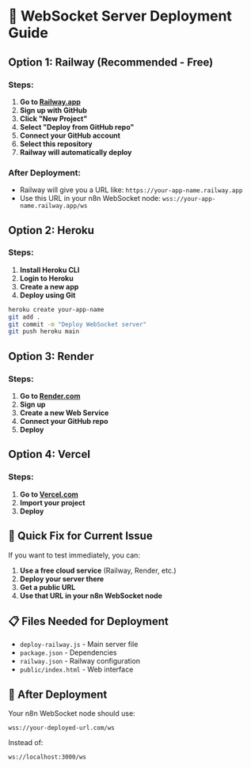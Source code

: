 # 🚀 WebSocket Server Deployment Guide

## Option 1: Railway (Recommended - Free)

### Steps:
1. **Go to [Railway.app](https://railway.app)**
2. **Sign up with GitHub**
3. **Click "New Project"**
4. **Select "Deploy from GitHub repo"**
5. **Connect your GitHub account**
6. **Select this repository**
7. **Railway will automatically deploy**

### After Deployment:
- Railway will give you a URL like: `https://your-app-name.railway.app`
- Use this URL in your n8n WebSocket node: `wss://your-app-name.railway.app/ws`

## Option 2: Heroku

### Steps:
1. **Install Heroku CLI**
2. **Login to Heroku**
3. **Create a new app**
4. **Deploy using Git**

```bash
heroku create your-app-name
git add .
git commit -m "Deploy WebSocket server"
git push heroku main
```

## Option 3: Render

### Steps:
1. **Go to [Render.com](https://render.com)**
2. **Sign up**
3. **Create a new Web Service**
4. **Connect your GitHub repo**
5. **Deploy**

## Option 4: Vercel

### Steps:
1. **Go to [Vercel.com](https://vercel.com)**
2. **Import your project**
3. **Deploy**

## 🔧 Quick Fix for Current Issue

If you want to test immediately, you can:

1. **Use a free cloud service** (Railway, Render, etc.)
2. **Deploy your server there**
3. **Get a public URL**
4. **Use that URL in your n8n WebSocket node**

## 📋 Files Needed for Deployment

- `deploy-railway.js` - Main server file
- `package.json` - Dependencies
- `railway.json` - Railway configuration
- `public/index.html` - Web interface

## 🎯 After Deployment

Your n8n WebSocket node should use:
```
wss://your-deployed-url.com/ws
```

Instead of:
```
ws://localhost:3000/ws
```

